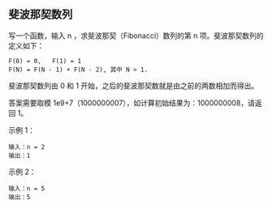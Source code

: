 ## 斐波那契数列
写一个函数，输入 n ，求斐波那契（Fibonacci）数列的第 n 项。斐波那契数列的定义如下：
```text
F(0) = 0,   F(1) = 1
F(N) = F(N - 1) + F(N - 2), 其中 N > 1.
```

斐波那契数列由 0 和 1 开始，之后的斐波那契数就是由之前的两数相加而得出。

答案需要取模 1e9+7（1000000007），如计算初始结果为：1000000008，请返回 1。

 

示例 1：

```text
输入：n = 2
输出：1
```


示例 2：

```text
输入：n = 5
输出：5
```
